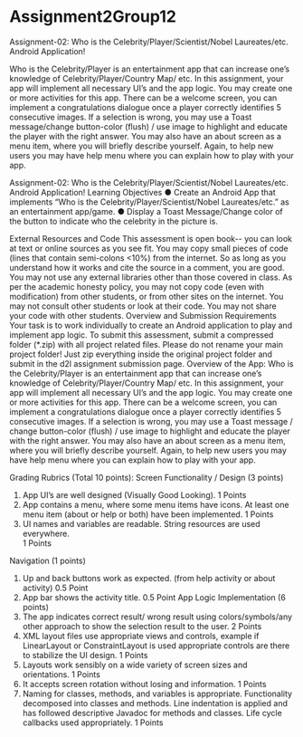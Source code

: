 # Assignment2Group12

Assignment-02: Who is the Celebrity/Player/Scientist/Nobel Laureates/etc. Android Application!

Who is the Celebrity/Player is an entertainment app that can increase one’s knowledge of Celebrity/Player/Country Map/ etc. In this assignment, your app will implement all necessary UI’s and the app logic. You may create one or more activities for this app. There can be a welcome screen, you can implement a congratulations dialogue once a player correctly identifies 5 consecutive images. If a selection is wrong, you may use a Toast message/change button-color (flush) / use image to highlight and educate the player with the right answer. You may also have an about screen as a menu item, where you will briefly describe yourself. Again, to help new users you may have help menu where you can explain how to play with your app.

Assignment-02: Who is the Celebrity/Player/Scientist/Nobel Laureates/etc. Android Application!
Learning Objectives
●	Create an Android App that implements “Who is the Celebrity/Player/Scientist/Nobel Laureates/etc.” as an entertainment app/game.
●	Display a Toast Message/Change color of the button to indicate who the celebrity in the picture is.
 


External Resources and Code
This assessment is open book-- you can look at text or online sources as you see fit. You may copy small pieces of code (lines that contain semi-colons <10%) from the internet. So as long as you understand how it works and cite the source in a comment, you are good. You may not use any external libraries other than those covered in class. As per the academic honesty policy, you may not copy code (even with modification) from other students, or from other sites on the internet. You may not consult other students or look at their code. You may not share your code with other students. 
Overview and Submission Requirements
Your task is to work individually to create an Android application to play and implement app logic. To submit this assessment, submit a compressed folder (*.zip) with all project related files. Please do not rename your main project folder! Just zip everything inside the original project folder and submit in the d2l assignment submission page.
Overview of the App:
Who is the Celebrity/Player is an entertainment app that can increase one’s knowledge of Celebrity/Player/Country Map/ etc. In this assignment, your app will implement all necessary UI’s and the app logic. You may create one or more activities for this app. There can be a welcome screen, you can implement a congratulations dialogue once a player correctly identifies 5 consecutive images. If a selection is wrong, you may use a Toast message / change button-color (flush) / use image to highlight and educate the player with the right answer. You may also have an about screen as a menu item, where you will briefly describe yourself. Again, to help new users you may have help menu where you can explain how to play with your app.

Grading Rubrics (Total 10 points):
Screen Functionality / Design (3 points)
1.	App UI’s are well designed (Visually Good Looking).                         1 Points
2.	App contains a menu, where some menu items have icons. At least one menu item (about or help or both) have been implemented. 
                                                                                                   1 Points
3.	UI names and variables are readable. String resources are used everywhere.                              
                                                                                                   1 Points
 
Navigation (1 points)
1.	Up and back buttons work as expected. (from help activity or about activity)
                                                                                                  0.5 Point
2.	App bar shows the activity title.
                                                                                                  0.5 Point
App Logic Implementation (6 points)
1.	The app indicates correct result/ wrong result using colors/symbols/any other approach to show the selection result to the user.                            2 Points
2.	XML layout files use appropriate views and controls, example if LinearLayout or ConstraintLayout is used appropriate controls are there to stabilize the UI design.                                                                                         1 Points
3.	Layouts work sensibly on a wide variety of screen sizes and orientations.
                                                                                                  1 Points
4.	It accepts screen rotation without losing and information.                 1 Points
5.	Naming for classes, methods, and variables is appropriate. Functionality decomposed into classes and methods. Line indentation is applied and has followed descriptive Javadoc for methods and classes. Life cycle callbacks used appropriately.                                                                        1 Points
          
